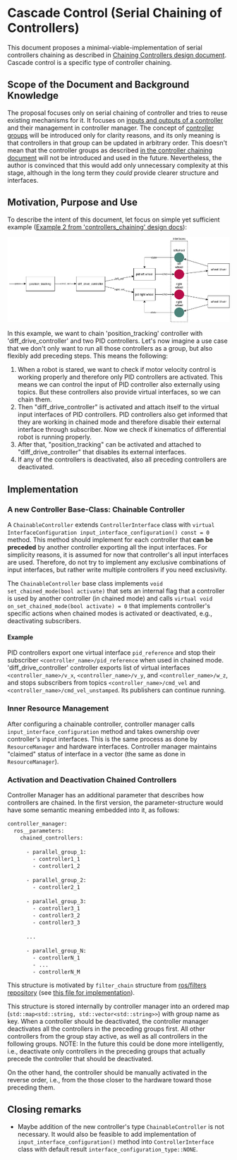 # Cascade Control (Serial Chaining of Controllers)

This document proposes a minimal-viable-implementation of serial controllers chaining as described in [Chaining Controllers design document](controller_chaining.md).
Cascade control is a specific type of controller chaining.


## Scope of the Document and Background Knowledge

The proposal focuses only on serial chaining of controller and tries to reuse existing mechanisms for it.
It focuses on [inputs and outputs of a controller](controller_chaining.md#input--outputs-of-a-controller) and their management in controller manager.
The concept of [controller groups](controller_chaining.md#controller-group) will be introduced only for clarity reasons, and its only meaning is that controllers in that group can be updated in arbitrary order.
This doesn't mean that the controller groups as described [in the controller chaining document](controller_chaining.md#controller-group) will not be introduced and used in the future.
Nevertheless, the author is convinced that this would add only unnecessary complexity at this stage, although in the long term they *could* provide clearer structure and interfaces.

## Motivation, Purpose and Use

To describe the intent of this document, let focus on simple yet sufficient example ([Example 2 from 'controllers_chaining' design docs](controller_chaining.md#example-2)):

![Example2](images/chaining_example2.png)

In this example, we want to chain 'position_tracking' controller with 'diff_drive_controller' and two PID controllers.
Let's now imagine a use case that we don't only want to run all those controllers as a group, but also flexibly add preceding steps.
This means the following:
  1. When a robot is stared, we want to check if motor velocity control is working properly and therefore only PID controllers are activated.
     This means we can control the input of PID controller also externally using topics.
     But these controllers also provide virtual interfaces, so we can chain them.
  2. Then "diff_drive_controller" is activated and attach itself to the virtual input interfaces of PID controllers.
     PID controllers also get informed that they are working in chained mode and therefore disable their external interface through subscriber.
     Now we check if kinematics of differential robot is running properly.
  3. After that, "position_tracking" can be activated and attached to "diff_drive_controller" that disables its external interfaces.
  4. If any of the controllers is deactivated, also all preceding controllers are deactivated.


## Implementation

### A new Controller Base-Class: Chainable Controller

A `ChainableController` extends `ControllerInterface` class with `virtual InterfaceConfiguration input_interface_configuration() const = 0` method.
This method should implement for each controller that **can be preceded** by another controller exporting all the input interfaces.
For simplicity reasons, it is assumed for now that controller's all input interfaces are used.
Therefore, do not try to implement any exclusive combinations of input interfaces, but rather write multiple controllers if you need exclusivity.

The `ChainableController` base class implements `void set_chained_mode(bool activate)` that sets an internal flag that a controller is used by another controller (in chained mode) and calls `virtual void on_set_chained_mode(bool activate) = 0` that implements controller's specific actions when chained modes is activated or deactivated, e.g., deactivating subscribers.

#### Example

PID controllers export one virtual interface `pid_reference` and stop their subscriber `<controller_name>/pid_reference` when used in chained mode.
'diff_drive_controller' controller exports list of virtual interfaces  `<controller_name>/v_x`, `<controller_name>/v_y`, and `<controller_name>/w_z`, and stops subscribers from topics `<controller_name>/cmd_vel` and `<controller_name>/cmd_vel_unstamped`. Its publishers can continue running.

### Inner Resource Management
After configuring a chainable controller, controller manager calls `input_interface_configuration` method and takes ownership over controller's input interfaces.
This is the same process as done by `ResourceManager` and hardware interfaces.
Controller manager maintains "claimed" status of interface in a vector (the same as done in `ResourceManager`).

### Activation and Deactivation Chained Controllers
Controller Manager has an additional parameter that describes how controllers are chained.
In the first version, the parameter-structure would have some semantic meaning embedded into it, as follows:
```
controller_manager:
  ros__parameters:
    chained_controllers:

      - parallel_group_1:
        - controller1_1
        - controller1_2

      - parallel_group_2:
        - controller2_1

      - parallel_group_3:
        - controller3_1
        - controller3_2
        - controller3_3

      ...

      - parallel_group_N:
        - controllerN_1
        - ...
        - controllerN_M
```


This structure is motivated by `filter_chain` structure from [ros/filters repository](https://github.com/ros/filters/tree/ros2) (see [this file for implementation](https://github.com/ros/filters/blob/ros2/include/filters/filter_chain.hpp)).

This structure is stored internally by controller manager into an ordered map (`std::map<std::string, std::vector<std::string>>`) with group name as key.
When a controller should be deactivated, the controller manager deactivates all the controllers in the preceding groups first.
All other controllers from the group stay active, as well as all controllers in the following groups.
NOTE: In the future this could be done more intelligently, i.e., deactivate only controllers in the preceding groups that actually precede the controller that should be deactivated.

On the other hand, the controller should be manually activated in the reverse order, i.e., from the those closer to the hardware toward those preceding them.


## Closing remarks

- Maybe addition of the new controller's type `ChainableController` is not necessary. It would also be feasible to add implementation of `input_interface_configuration()` method into `ControllerInterface` class with default result `interface_configuration_type::NONE`.
